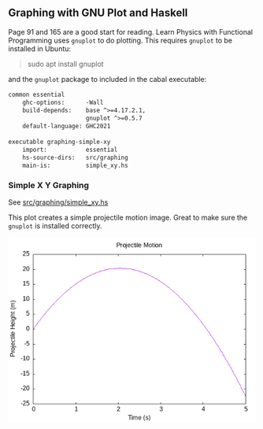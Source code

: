 ## Graphing with GNU Plot and Haskell

Page 91 and 165 are a good start for reading. Learn Physics with Functional
Programming uses `gnuplot` to do plotting. This requires `gnuplot` to be
installed in Ubuntu:

> sudo apt install gnuplot

and the `gnuplot` package to included in the cabal executable:

``` cabal
common essential
    ghc-options:      -Wall
    build-depends:    base ^>=4.17.2.1,
                      gnuplot ^>=0.5.7
    default-language: GHC2021

executable graphing-simple-xy
    import:           essential
    hs-source-dirs:   src/graphing
    main-is:          simple_xy.hs
```

### Simple X Y Graphing

See [src/graphing/simple_xy.hs](src/graphing/simple_xy.hs)

This plot creates a simple projectile motion image. Great to make sure the
`gnuplot` is installed correctly.

![Projectile Motion Plot](./images/graphing-simple-xy.png)
